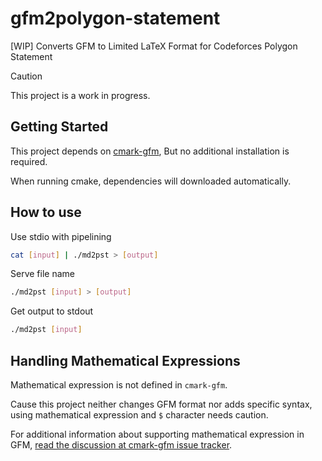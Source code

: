 # gfm2polygon-statement

[WIP] Converts GFM to Limited LaTeX Format for Codeforces Polygon Statement

> [!CAUTION]
> This project is a work in progress.

## Getting Started

This project depends on [cmark-gfm](https://github.com/github/cmark-gfm), But no additional installation is required. 

When running cmake, dependencies will downloaded automatically.

## How to use

Use stdio with pipelining 
```sh
cat [input] | ./md2pst > [output]
```

Serve file name
```sh
./md2pst [input] > [output]
```

Get output to stdout
```sh
./md2pst [input]
```

## Handling Mathematical Expressions

Mathematical expression is not defined in `cmark-gfm`.

Cause this project neither changes GFM format nor adds specific syntax, using mathematical expression and `$` character needs caution.

For additional information about supporting mathematical expression in GFM, [read the discussion at cmark-gfm issue tracker](https://github.com/github/cmark-gfm/issues/6).
